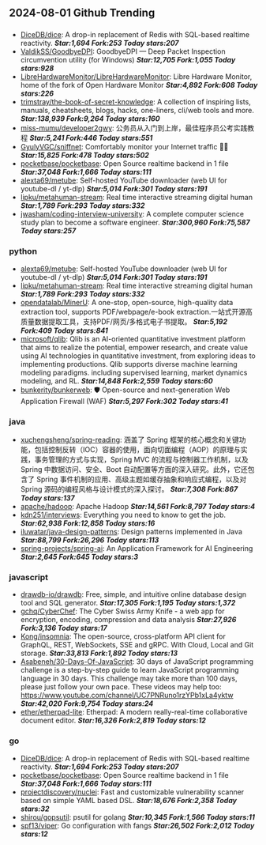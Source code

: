 ## 2024-08-01 Github Trending

### 
* [DiceDB/dice](https://github.com/DiceDB/dice): A drop-in replacement of Redis with SQL-based realtime reactivity. ***Star:1,694 Fork:253 Today stars:207***
* [ValdikSS/GoodbyeDPI](https://github.com/ValdikSS/GoodbyeDPI): GoodbyeDPI — Deep Packet Inspection circumvention utility (for Windows) ***Star:12,705 Fork:1,055 Today stars:928***
* [LibreHardwareMonitor/LibreHardwareMonitor](https://github.com/LibreHardwareMonitor/LibreHardwareMonitor): Libre Hardware Monitor, home of the fork of Open Hardware Monitor ***Star:4,892 Fork:608 Today stars:226***
* [trimstray/the-book-of-secret-knowledge](https://github.com/trimstray/the-book-of-secret-knowledge): A collection of inspiring lists, manuals, cheatsheets, blogs, hacks, one-liners, cli/web tools and more. ***Star:138,939 Fork:9,264 Today stars:160***
* [miss-mumu/developer2gwy](https://github.com/miss-mumu/developer2gwy): 公务员从入门到上岸，最佳程序员公考实践教程 ***Star:5,241 Fork:446 Today stars:551***
* [GyulyVGC/sniffnet](https://github.com/GyulyVGC/sniffnet): Comfortably monitor your Internet traffic 🕵️‍♂️ ***Star:15,825 Fork:478 Today stars:502***
* [pocketbase/pocketbase](https://github.com/pocketbase/pocketbase): Open Source realtime backend in 1 file ***Star:37,048 Fork:1,666 Today stars:111***
* [alexta69/metube](https://github.com/alexta69/metube): Self-hosted YouTube downloader (web UI for youtube-dl / yt-dlp) ***Star:5,014 Fork:301 Today stars:191***
* [lipku/metahuman-stream](https://github.com/lipku/metahuman-stream): Real time interactive streaming digital human ***Star:1,789 Fork:293 Today stars:332***
* [jwasham/coding-interview-university](https://github.com/jwasham/coding-interview-university): A complete computer science study plan to become a software engineer. ***Star:300,960 Fork:75,587 Today stars:257***

### python
* [alexta69/metube](https://github.com/alexta69/metube): Self-hosted YouTube downloader (web UI for youtube-dl / yt-dlp) ***Star:5,014 Fork:301 Today stars:191***
* [lipku/metahuman-stream](https://github.com/lipku/metahuman-stream): Real time interactive streaming digital human ***Star:1,789 Fork:293 Today stars:332***
* [opendatalab/MinerU](https://github.com/opendatalab/MinerU): A one-stop, open-source, high-quality data extraction tool, supports PDF/webpage/e-book extraction.一站式开源高质量数据提取工具，支持PDF/网页/多格式电子书提取。 ***Star:5,192 Fork:409 Today stars:841***
* [microsoft/qlib](https://github.com/microsoft/qlib): Qlib is an AI-oriented quantitative investment platform that aims to realize the potential, empower research, and create value using AI technologies in quantitative investment, from exploring ideas to implementing productions. Qlib supports diverse machine learning modeling paradigms. including supervised learning, market dynamics modeling, and RL. ***Star:14,848 Fork:2,559 Today stars:60***
* [bunkerity/bunkerweb](https://github.com/bunkerity/bunkerweb): 🛡️ Open-source and next-generation Web Application Firewall (WAF) ***Star:5,297 Fork:302 Today stars:41***

### java
* [xuchengsheng/spring-reading](https://github.com/xuchengsheng/spring-reading): 涵盖了 Spring 框架的核心概念和关键功能，包括控制反转（IOC）容器的使用，面向切面编程（AOP）的原理与实践，事务管理的方式与实现，Spring MVC 的流程与控制器工作机制，以及 Spring 中数据访问、安全、Boot 自动配置等方面的深入研究。此外，它还包含了 Spring 事件机制的应用、高级主题如缓存抽象和响应式编程，以及对 Spring 源码的编程风格与设计模式的深入探讨。 ***Star:7,308 Fork:867 Today stars:137***
* [apache/hadoop](https://github.com/apache/hadoop): Apache Hadoop ***Star:14,561 Fork:8,797 Today stars:4***
* [kdn251/interviews](https://github.com/kdn251/interviews): Everything you need to know to get the job. ***Star:62,938 Fork:12,858 Today stars:16***
* [iluwatar/java-design-patterns](https://github.com/iluwatar/java-design-patterns): Design patterns implemented in Java ***Star:88,799 Fork:26,296 Today stars:113***
* [spring-projects/spring-ai](https://github.com/spring-projects/spring-ai): An Application Framework for AI Engineering ***Star:2,645 Fork:645 Today stars:3***

### javascript
* [drawdb-io/drawdb](https://github.com/drawdb-io/drawdb): Free, simple, and intuitive online database design tool and SQL generator. ***Star:17,305 Fork:1,195 Today stars:1,372***
* [gchq/CyberChef](https://github.com/gchq/CyberChef): The Cyber Swiss Army Knife - a web app for encryption, encoding, compression and data analysis ***Star:27,926 Fork:3,136 Today stars:17***
* [Kong/insomnia](https://github.com/Kong/insomnia): The open-source, cross-platform API client for GraphQL, REST, WebSockets, SSE and gRPC. With Cloud, Local and Git storage. ***Star:33,813 Fork:1,892 Today stars:13***
* [Asabeneh/30-Days-Of-JavaScript](https://github.com/Asabeneh/30-Days-Of-JavaScript): 30 days of JavaScript programming challenge is a step-by-step guide to learn JavaScript programming language in 30 days. This challenge may take more than 100 days, please just follow your own pace. These videos may help too: https://www.youtube.com/channel/UC7PNRuno1rzYPb1xLa4yktw ***Star:42,020 Fork:9,754 Today stars:24***
* [ether/etherpad-lite](https://github.com/ether/etherpad-lite): Etherpad: A modern really-real-time collaborative document editor. ***Star:16,326 Fork:2,819 Today stars:12***

### go
* [DiceDB/dice](https://github.com/DiceDB/dice): A drop-in replacement of Redis with SQL-based realtime reactivity. ***Star:1,694 Fork:253 Today stars:207***
* [pocketbase/pocketbase](https://github.com/pocketbase/pocketbase): Open Source realtime backend in 1 file ***Star:37,048 Fork:1,666 Today stars:111***
* [projectdiscovery/nuclei](https://github.com/projectdiscovery/nuclei): Fast and customizable vulnerability scanner based on simple YAML based DSL. ***Star:18,676 Fork:2,358 Today stars:32***
* [shirou/gopsutil](https://github.com/shirou/gopsutil): psutil for golang ***Star:10,345 Fork:1,566 Today stars:11***
* [spf13/viper](https://github.com/spf13/viper): Go configuration with fangs ***Star:26,502 Fork:2,012 Today stars:12***
